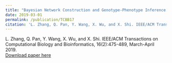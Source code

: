 ```yaml
---
title: "Bayesian Network Construction and Genotype-Phenotype Inference Using GWAS Statistics"
date: 2019-03-01
permalink: /publication/TCBB17
citation: 'L. Zhang, Q. Pan, Y. Wang, X. Wu, and X. Shi. IEEE/ACM Transactions on Computational Biology and Bioinformatics, 16(2):475-489, March-April 2019.'
---
```


L. Zhang, Q. Pan, Y. Wang, X. Wu, and X. Shi. IEEE/ACM Transactions on Computational Biology and Bioinformatics, 16(2):475-489, March-April 2019. <br>
[Download paper here](http://vwangyue.github.io/files/TCBB17.pdf)
